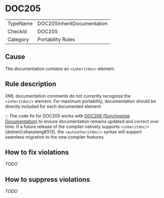 ﻿# DOC205

<table>
<tr>
  <td>TypeName</td>
  <td>DOC205InheritDocumentation</td>
</tr>
<tr>
  <td>CheckId</td>
  <td>DOC205</td>
</tr>
<tr>
  <td>Category</td>
  <td>Portability Rules</td>
</tr>
</table>

## Cause

The documentation contains an `<inheritdoc>` element.

## Rule description

XML documentation comments do not currently recognize the `<inheritdoc/>` element. For maximum portability,
documentation should be directly included for each documented element.

💡 The code fix for DOC205 works with [DOC206 (Synchronize Documentation)](DOC206.md) to ensure documentation remains
updated and correct over time. If a future release of the compiler natively supports `<inheritdoc/>`
(dotnet/csharplang#313), the `<autoinheritdoc/>` syntax will support seamless migration to the new compiler features.

## How to fix violations

*TODO*

## How to suppress violations

*TODO*
